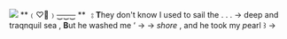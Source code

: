 ![](https://media.discordapp.net/attachments/776580228272619555/1072544309162823750/IMG_9027.jpg)
**﹙♡⃕﹚~~‿‿‿~~ **⠀⦂ **T**hey don't know I used to sail the . . .
-> deep and traqnquil sea , **B**ut he washed me ‘ ->
-> *shore* , and he took my *p*earl ꒱ ->